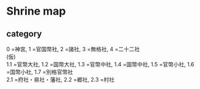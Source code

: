 # Shrine map  
## category  
0 =神宮, 1 =官国幣社, 2 =諸社, 3 =無格社, 4 =二十二社  
(仮)  
1.1 =官幣大社, 1.2 =国幣大社, 1.3 =官幣中社, 1.4 =国幣中社, 1.5 =官幣小社, 1.6 =国幣小社, 1.7 =別格官幣社  
2.1 =府社・県社・藩社, 2.2 =郷社, 2.3 =村社
